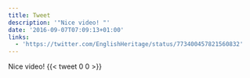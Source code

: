 ```yaml
---
title: Tweet
description: '"Nice video! "'
date: '2016-09-07T07:09:13+01:00'
links:
  - 'https://twitter.com/EnglishHeritage/status/773400457821560832'
---
```

Nice video! 
      {{< tweet 0 0 >}}
    
